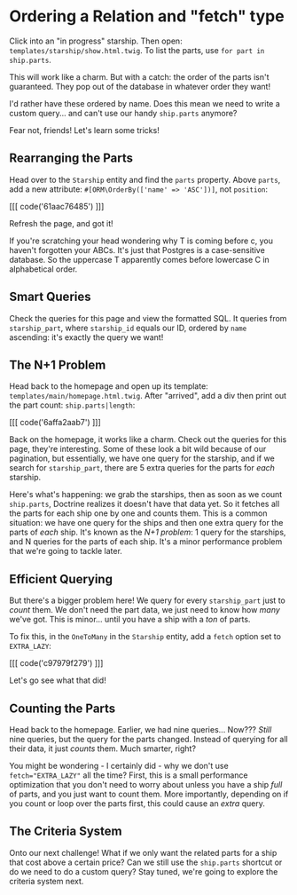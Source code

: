 # Ordering a Relation and "fetch" type

Click into an "in progress" starship. Then open: `templates/starship/show.html.twig`.
To list the parts, use `for part in ship.parts`.

This will work like a charm. But with a catch: the order of the parts isn't
guaranteed. They pop out of the database in whatever order they want!

I'd rather have these ordered by name. Does this mean we need to 
write a custom query... and can't use our handy `ship.parts` anymore?

Fear not, friends! Let's learn some tricks!

## Rearranging the Parts

Head over to the `Starship` entity and find the `parts` property.
Above `parts`, add a new attribute: `#[ORM\OrderBy(['name' => 'ASC'])]`,
not `position`:

[[[ code('61aac76485') ]]]

Refresh the page, and got it!

If you're scratching your head wondering why T is coming before c, you haven't
forgotten your ABCs. It's just that Postgres is a case-sensitive database.
So the uppercase T apparently comes before lowercase C in alphabetical order.

## Smart Queries

Check the queries for this page and view the formatted SQL.
It queries from `starship_part`, where `starship_id` equals
our ID, ordered by `name` ascending: it's exactly the query we want!

## The N+1 Problem

Head back to the homepage and open up its template:
`templates/main/homepage.html.twig`. After "arrived", add a div
then print out the part count: `ship.parts|length`:

[[[ code('6affa2aab7') ]]]

Back on the homepage, it works like a charm. Check out the queries for
this page, they're interesting. Some of these look a bit wild because
of our pagination, but essentially, we have one query for the starship,
and if we search for `starship_part`, there are 5 extra queries for the parts
for *each* starship.

Here's what's happening: we grab the starships, then
as soon as we count `ship.parts`, Doctrine realizes it doesn't have
that data yet. So it fetches all the parts for each ship one by one and
counts them. This is a common situation: we have one query for the ships
and then one extra query for the parts of *each* ship. It's known as the
*N+1 problem*: 1 query for the starships, and N queries for the parts
of each ship. It's a minor performance problem that we're going to tackle later.

## Efficient Querying

But there's a bigger problem here! We query for every
`starship_part` just to *count* them. We don't need the part data, we
just need to know how *many* we've got. This is minor... until you have a ship
with a *ton* of parts. 

To fix this, in the `OneToMany` in the `Starship` entity, add
a `fetch` option set to `EXTRA_LAZY`:

[[[ code('c97979f279') ]]]

Let's go see what that did!

## Counting the Parts

Head back to the homepage. Earlier, we had nine queries... Now???
*Still* nine queries, but the query for the parts changed. Instead of
querying for all their data, it just *counts* them. Much
smarter, right?

You might be wondering - I certainly did - why we don't use `fetch="EXTRA_LAZY"`
all the time? First, this is a small performance optimization that you don't need
to worry about unless you have a ship *full* of parts, and you just want to count
them. More importantly, depending on if you count or loop over the parts first,
this could cause an *extra* query.

## The Criteria System

Onto our next challenge! What if we only want the related parts for a
ship that cost above a certain price? Can we still use the `ship.parts`
shortcut or do we need to do a custom query? Stay tuned, we're going to
explore the criteria system next.
